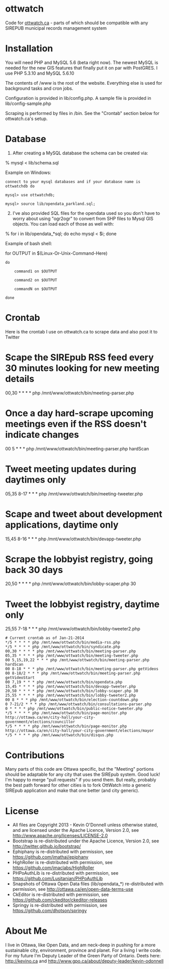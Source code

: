 ottwatch
========

Code for <a href="http://ottwatch.ca">ottwatch.ca</a> - parts of which should be compatible with any SIREPUB municipal records management system

Installation
============

You will need PHP and MySQL 5.6 (beta right now). The newest MySQL is needed for the new GIS features that
finally put it on par with PostGRES. I use PHP 5.3.10 and MySQL 5.6.10

The contents of /www is the root of the website. Everything else is used for background tasks and cron jobs.

Configuration is provided in lib/config.php. A sample file is provided in lib/config-sample.php

Scraping is performed by files in /bin. See the "Crontab" section below for ottwatch.ca's setup.

Database
========

1) After creating a MySQL database the schema can be created via:

  % mysql < lib/schema.sql
  
  Example on Windows:
  
	connect to your mysql databases and if your database name is ottwatchdb do
	
	mysql> use ottwatchdb; 
	
	mysql> source lib/opendata_parkland.sql;

2) I've also provided SQL files for the opendata used so you don't have to worry about using "ogr2ogr" to convert from
SHP files to Mysql GIS objects. You can load each of those as well with:

  % for i in lib/opendata_*sql; do echo mysql < $i; done
  
  Example of bash shell:
  
  for OUTPUT in $(Linux-Or-Unix-Command-Here) 
  
  	do 
  		
  		command1 on $OUTPUT
  		
  		command2 on $OUTPUT
  		
  		commandN on $OUTPUT
  	
  	done

Crontab
=======

Here is the crontab I use on ottwatch.ca to scrape data and also post it to Twitter

  # Scape the SIREpub RSS feed every 30 minutes looking for new meeting details
  
  00,30 * * * * php /mnt/www/ottwatch/bin/meeting-parser.php
  
  # Once a day hard-scrape upcoming meetings even if the RSS doesn't indicate changes
  
  00 5 * * * php /mnt/www/ottwatch/bin/meeting-parser.php hardScan
  
  # Tweet meeting updates during daytimes only
  
  05,35 8-17 * * * php /mnt/www/ottwatch/bin/meeting-tweeter.php
  
  # Scape and tweet about development applications, daytime only
  
  15,45 8-16 * * * php /mnt/www/ottwatch/bin/devapp-tweeter.php
  
  # Scrape the lobbyist registry, going back 30 days
  
  20,50 * * * * php /mnt/www/ottwatch/bin/lobby-scaper.php 30
  
  # Tweet the lobbyist registry, daytime only
  
  25,55 7-18 * * * php /mnt/www/ottwatch/bin/lobby-tweeter2.php


	# Current crontab as of Jan-21-2014
	*/5 * * * * php /mnt/www/ottwatch/bin/media-rss.php
	*/5 * * * * php /mnt/www/ottwatch/bin/syndicate.php
	00,30 * * * * php /mnt/www/ottwatch/bin/meeting-parser.php
	05,35 * * * * php /mnt/www/ottwatch/bin/meeting-tweeter.php
	00 5,15,19,22 * * * php /mnt/www/ottwatch/bin/meeting-parser.php hardScan
	00 8-18 * * * php /mnt/www/ottwatch/bin/meeting-parser.php getVideos
	00 8-18/2 * * * php /mnt/www/ottwatch/bin/meeting-parser.php getVideoStart
	00 7,19 * * * php /mnt/www/ottwatch/bin/opendata.php 
	15,45 * * * * php /mnt/www/ottwatch/bin/devapp-tweeter.php
	20,50 * * * * php /mnt/www/ottwatch/bin/lobby-scaper.php 30
	25,55 * * * * php /mnt/www/ottwatch/bin/lobby-tweeter2.php
	00 8 * * * php /mnt/www/ottwatch/bin/election-countdown.php
	0 7-21/2 * * * php /mnt/www/ottwatch/bin/consultations-parser.php
	0 * * * * php /mnt/www/ottwatch/bin/public-notice-tweeter.php 
	*/5 * * * * php /mnt/www/ottwatch/bin/page-monitor.php http://ottawa.ca/en/city-hall/your-city-government/elections/councillor
	*/5 * * * * php /mnt/www/ottwatch/bin/page-monitor.php http://ottawa.ca/en/city-hall/your-city-government/elections/mayor
	*/5 * * * * php /mnt/www/ottwatch/bin/disqus.php

Contributions
=============

Many parts of this code are Ottawa specific, but the "Meeting" portions should be adaptable for any city that 
uses the SIREpub system. Good luck! I'm happy to merge "pull requests" if you send them. But really, probably
the best path forward for other cities is to fork OttWatch into a generic SIREpub application and make that
one better (and city generic).

License
=======

* All files are Copyright 2013 - Kevin O'Donnell unless otherwise stated, and are licensed under the Apache Licence, Version 2.0, see http://www.apache.org/licenses/LICENSE-2.0
* Bootstrap is re-distributed under the Apache Licence, Version 2.0, see http://twitter.github.io/bootstrap/
* Ephiphany is re-distributed with permission, see https://github.com/jmathai/epiphany
* HighRoller is re-distributed with permission, see https://github.com/jmaclabs/HighRoller
* PHPoAuthLib is re-distributed with permission, see https://github.com/Lusitanian/PHPoAuthLib
* Snapshots of Ottawa Open Data files (lib/opendata_*) re-distributed with permission, see http://ottawa.ca/en/open-data-terms-use
* CkEditor is re-distributed with permission, see https://github.com/ckeditor/ckeditor-releases
* Springy is re-distributed with permission, see https://github.com/dhotson/springy

About Me
========

I live in Ottawa, like Open Data, and am neck-deep in pushing for a more sustainable city, environment,
province and planet. For a living I write code. For my future I'm Deputy Leader of the Green Party 
of Ontario. Deets here: http://kevino.ca and http://www.gpo.ca/about/deputy-leader/kevin-odonnell

